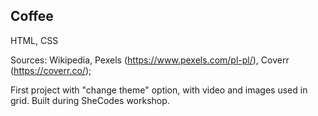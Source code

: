 ## Coffee

HTML, CSS 

Sources: Wikipedia, Pexels (https://www.pexels.com/pl-pl/), Coverr (https://coverr.co/);

First project with "change theme" option, with video and images used in grid. 
Built during SheCodes workshop.

